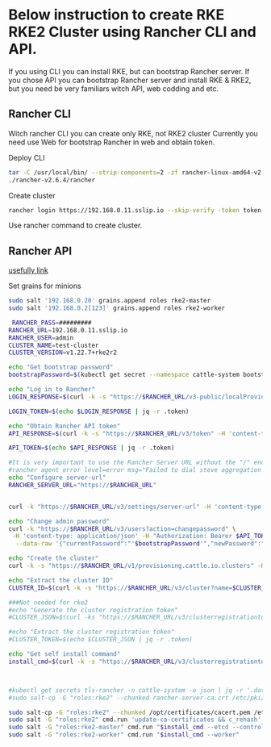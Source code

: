 # Below instruction to create RKE RKE2 Cluster using Rancher CLI and API.
If you using CLI you can install RKE, but can bootstrap Rancher server.
If you chose API you can bootstrap Rancher server and install RKE & RKE2, but you need be very familiars witch API, web codding and etc.

## Rancher CLI
Witch rancher CLI you can create only RKE, not RKE2 cluster
Currently you need use Web for bootstrap Rancher in web and obtain token.

Deploy CLI
```bash
tar -C /usr/local/bin/ --strip-components=2 -zf rancher-linux-amd64-v2.6.4.tar.gz -x ./rancher-v2.6.4/rancher -v
./rancher-v2.6.4/rancher
```
Create cluster
```bash
rancher login https://192.168.0.11.sslip.io --skip-verify -token token-################################ # see get API_TOKEN below
```

Use rancher command to create cluster.

## Rancher API

[usefully link](https://www.suse.com/c/rancher_blog/automate-k3os-cluster-registration-to-rancher-with-argo-workflows-and-scripting-magic/)

Set grains for minions
```bash
sudo salt '192.168.0.20' grains.append roles rke2-master
sudo salt '192.168.0.2[123]' grains.append roles rke2-worker
```

```bash
 RANCHER_PASS=#########
RANCHER_URL=192.168.0.11.sslip.io
RANCHER_USER=admin
CLUSTER_NAME=test-cluster
CLUSTER_VERSION=v1.22.7+rke2r2

echo "Get bootstrap password"
bootstrapPassword=$(kubectl get secret --namespace cattle-system bootstrap-secret -o go-template='{{.data.bootstrapPassword|base64decode}}{{"\n"}}')

echo "Log in to Rancher"
LOGIN_RESPONSE=$(curl -k -s "https://$RANCHER_URL/v3-public/localProviders/local?action=login" -H 'content-type: application/json' --data-binary '{"username":"'$RANCHER_USER'","password":"'$bootstrapPassword'"}')

LOGIN_TOKEN=$(echo $LOGIN_RESPONSE | jq -r .token)

echo "Obtain Rancher API token"
API_RESPONSE=$(curl -k -s "https://$RANCHER_URL/v3/token" -H 'content-type: application/json' -H "Authorization: Bearer $LOGIN_TOKEN" --data-binary '{"type":"token","description":"automation"}')

API_TOKEN=$(echo $API_RESPONSE | jq -r .token)

#It is very important to use the Rancher Server URL without the "/" ending
#rancher agent error level=error msg="Failed to dial steve aggregation server: websocket: bad handshake"
echo "Configure server-url"
RANCHER_SERVER_URL="https://$RANCHER_URL"


curl -k "https://$RANCHER_URL/v3/settings/server-url" -H 'content-type: application/json' -H "Authorization: Bearer $API_TOKEN" -X PUT --data-binary '{"name":"server-url","value":"'$RANCHER_SERVER_URL'"}'

echo "Change admin password"
curl -k "https://$RANCHER_URL/v3/users?action=changepassword" \
 -H 'content-type: application/json' -H "Authorization: Bearer $API_TOKEN" \
  --data-raw '{"currentPassword":"'$bootstrapPassword'","newPassword":"'$RANCHER_PASS'"}'

echo "Create the cluster"
curl -k -s "https://$RANCHER_URL/v1/provisioning.cattle.io.clusters" -H 'content-type: application/json' -H "Authorization: Bearer $API_TOKEN" --data-raw '{"type":"provisioning.cattle.io.cluster","metadata":{"namespace":"fleet-default","name":"'$CLUSTER_NAME'"},"spec":{"rkeConfig":{"chartValues":{"rke2-calico":{}},"machineGlobalConfig":{"cni":"calico"}},"kubernetesVersion":"'$CLUSTER_VERSION'"}}' | jq -r .id

echo "Extract the cluster ID"
CLUSTER_ID=$(curl -k -s "https://$RANCHER_URL/v3/cluster?name=$CLUSTER_NAME" -H 'content-type: application/json' -H "Authorization: Bearer $API_TOKEN" | jq ".data | .[]" | jq -r .id)

###Not needed for rke2
#echo "Generate the cluster registration token"
#CLUSTER_JSON=$(curl -ks "https://$RANCHER_URL/v3/clusterregistrationtoken" -H 'content-type: application/json' -H #"Authorization: Bearer $API_TOKEN" --data-binary '{"type":"clusterRegistrationToken","clusterId":"'$CLUSTER_ID'"}')

#echo "Extract the cluster registration token"
#CLUSTER_TOKEN=$(echo $CLUSTER_JSON | jq -r .token)

echo "Get self install command"
install_cmd=$(curl -k -s "https://$RANCHER_URL/v3/clusterregistrationtoken?clusterId=$CLUSTER_ID" -H 'content-type: application/json' -H "Authorization: Bearer $API_TOKEN" | jq ".data | first" | jq -r .insecureNodeCommand)



#kubectl get secrets tls-rancher -n cattle-system -o json | jq -r '.data | ."tls.crt"' | base64 -d > rancher-server-ca.crt
#sudo salt-cp -G "roles:rke2" --chunked rancher-server-ca.crt /etc/pki/trust/anchors/

sudo salt-cp -G "roles:rke2" --chunked /opt/certificates/cacert.pem /etc/pki/trust/anchors/rancher-stend.pem
sudo salt -G "roles:rke2" cmd.run 'update-ca-certificates && c_rehash'
sudo salt -G "roles:rke2-master" cmd.run "$install_cmd --etcd --controlplane --worker"
sudo salt -G "roles:rke2-worker" cmd.run "$install_cmd --worker"
```

